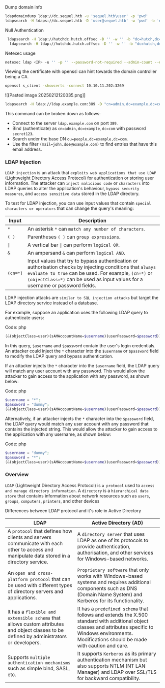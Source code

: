 Dump domain info
```bash
ldapdomaindump ldap://dc.sequel.htb -u 'sequel.htb\user' -p 'pwd'
ldapsearch -H ldaps://dc.sequel.htb -D 'user@sequel.htb' -w 'pwd' -b 'dc=sequel,dc=htb'   
```
Null Authentication
```bash
 ldapsearch -H ldap://hutchdc.hutch.offsec -D '' -w '' -b "dc=hutch,dc=offsec"
  ldapsearch -H ldap://hutchdc.hutch.offsec -D '' -w '' -b "dc=hutch,dc=offsec" | grep description
```
Netexec usage
```bash
netexec ldap <IP> -u '' -p '' --password-not-required --admin-count --users --groups
```
Viewing the certificate with openssl can hint towards the domain controller being a CA.
```bash
openssl s_client -showcerts -connect 10.10.11.202:3269
```
![[Pasted image 20250212120035.png]]

```bash
ldapsearch -H ldap://ldap.example.com:389 -D "cn=admin,dc=example,dc=com" -w secret123 -b "ou=people,dc=example,dc=com" "(mail=john.doe@example.com)"
```
This command can be broken down as follows:

- Connect to the server `ldap.example.com` on port `389`.
- Bind (authenticate) as `cn=admin,dc=example,dc=com` with password `secret123`.
- Search under the base DN `ou=people,dc=example,dc=com`.
- Use the filter `(mail=john.doe@example.com)` to find entries that have this email address.
### LDAP Injection
`LDAP injection` is an attack that `exploits web applications that use LDAP` (Lightweight Directory Access Protocol) for authentication or storing user information. The attacker can `inject malicious code` or `characters` into LDAP queries to alter the application's behaviour, `bypass security measures`, and `access sensitive data` stored in the LDAP directory.

To test for LDAP injection, you can use input values that contain `special characters or operators` that can change the query's meaning:

|Input|Description|
|---|---|
|`*`|An asterisk `*` can `match any number of characters`.|
|`( )`|Parentheses `( )` can `group expressions`.|
|`\|`|A vertical bar `\|` can perform `logical OR`.|
|`&`|An ampersand `&` can perform `logical AND`.|
|`(cn=*)`|Input values that try to bypass authentication or authorisation checks by injecting conditions that `always evaluate to true` can be used. For example, `(cn=*)` or `(objectClass=*)` can be used as input values for a username or password fields.|

LDAP injection attacks are `similar to SQL injection attacks` but target the LDAP directory service instead of a database.

For example, suppose an application uses the following LDAP query to authenticate users:

Code: php

```php
(&(objectClass=user)(sAMAccountName=$username)(userPassword=$password))
```

In this query, `$username` and `$password` contain the user's login credentials. An attacker could inject the `*` character into the `$username` or `$password` field to modify the LDAP query and bypass authentication.

If an attacker injects the `*` character into the `$username` field, the LDAP query will match any user account with any password. This would allow the attacker to gain access to the application with any password, as shown below:

Code: php

```php
$username = "*";
$password = "dummy";
(&(objectClass=user)(sAMAccountName=$username)(userPassword=$password))
```

Alternatively, if an attacker injects the `*` character into the `$password` field, the LDAP query would match any user account with any password that contains the injected string. This would allow the attacker to gain access to the application with any username, as shown below:

Code: php

```php
$username = "dummy";
$password = "*";
(&(objectClass=user)(sAMAccountName=$username)(userPassword=$password))
```


### Overview
`LDAP` (Lightweight Directory Access Protocol) is `a protocol` used to `access and manage directory information`. A `directory` is a `hierarchical data store` that contains information about network resources such as `users`, `groups`, `computers`, `printers`, and other devices

Differences between LDAP protocol and it's role in Active Directory

|**LDAP**|**Active Directory (AD)**|
|---|---|
|A `protocol` that defines how clients and servers communicate with each other to access and manipulate data stored in a directory service.|A `directory server` that uses LDAP as one of its protocols to provide authentication, authorisation, and other services for Windows-based networks.|
|An `open and cross-platform protocol` that can be used with different types of directory servers and applications.|`Proprietary software` that only works with Windows-based systems and requires additional components such as DNS (Domain Name System) and Kerberos for its functionality.|
|It has a `flexible and extensible schema` that allows custom attributes and object classes to be defined by administrators or developers.|It has a `predefined schema` that follows and extends the X.500 standard with additional object classes and attributes specific to Windows environments. Modifications should be made with caution and care.|
|Supports `multiple authentication mechanisms` such as simple bind, SASL, etc.|It supports `Kerberos` as its primary authentication mechanism but also supports NTLM (NT LAN Manager) and LDAP over SSL/TLS for backward compatibility.|
